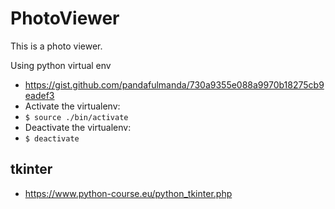 # PhotoViewer

This is a photo viewer.

Using python virtual env

- https://gist.github.com/pandafulmanda/730a9355e088a9970b18275cb9eadef3
- Activate the virtualenv:
- `$ source ./bin/activate`
- Deactivate the virtualenv:
- `$ deactivate`

## tkinter

- https://www.python-course.eu/python_tkinter.php
